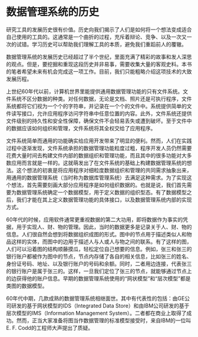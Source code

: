 # 数据管理系统的历史

研究工具的发展历史很有价值。历史向我们揭示了人们是如何将一个想法变成适合自己使用的工具的。这通常是一个曲折的过程，充斥着辩论、竞争、以及一次又一次的试错。学习历史可以帮助我们理解工具的本质，避免我们重蹈前人的覆辙。

数据管理系统的发展历史已经超过了半个世纪，里面充满了精彩的故事和发人深思的观点。但是，要挖掘和重现这段历史并非易事，需要收集大量的客观史料。本书的笔者希望未来有机会完成这一项工作。目前，我们只能粗略介绍这项技术的大致发展历程。

上世纪60年代以前，计算机世界里能提供通用数据管理功能的只有文件系统。文件系统不区分数据的种类。对任何数据，无论是文档、照片还是可执行程序，文件系统都将它们视为一个个的字符串，并记录在一个个的文件中。系统提供简单的文件读写接口，允许应用程序访问字符串中任意位置的内容。此外，文件系统还提供文件级别的持久性和安全性保障，确保文件不会轻易丢失或遭到破坏。至于文件中的数据应该如何组织和管理，文件系统将其全权交给了应用程序。

文件系统简单而通用的功能确实给应用开发带来了明显的便利。然而，人们在实践过程中逐渐发现，文件系统承担的数据管理功能粒度过粗，程序开发人员仍然需要花费大量时间去构建文件内部的数据组织和管理功能，而且其中的很多功能对大多数应用而言就是一样的。这就萌发出了在文件系统的基础上构建数据管理系统的想法。这个想法的初衷是将应用程序对细粒度数据组织和管理的共同需求抽象出来，用通用的数据管理系统（当时称为数据库管理系统）去满足这种需求。为了实现这个想法，首先需要刻画大部分应用程序是如何组织数据的。也就是说，我们首先需要为数据管理系统确定一个数据模型，用于定义数据的组织型态。有了数据模型之后，我们才能在其上定义数据管理功能的具体接口，以及数据管理系统内部的实现方式。

60年代的时候，应用软件通常更重视数据的第二大功用，即将数据作为事实的凭据，用于实现人、财、物的管理。因此，当时的数据更多是记录关于人、财、物的信息。人们很自然会想到将数据组织成图的形式。图中的节点用于描述类似人和物品这样的实体，而图中的边用于描述人与人或人与物之间的联系。有了这样的图，人们可以沿着图的结构顺藤摸瓜，轻松定位自己想要的信息。例如，张三和张三的银行账户都被作为图中的节点，节点内存储了各自的相关信息，比如张三的姓名、身份证号码、地址、以及银行账户的号码和余额。同时，二者用边连接，代表张三的银行账户是属于张三的。这样，一旦我们定位了张三的节点，就能够通过节点上的边获得他的账户信息。早期的数据管理系统使用的“网状模型”和“层次模型”都是类图的数据模型。

60年代中期，几款成熟的数据管理系统相继面世。其中有代表性的包括：由GE公司研发的基于网状模型的IDS（Integrated Data Store）和由IBM公司研发的基于层次模型的IMS（Information Management System）。二者都在商业上取得了成功。然而，正当大家准备将图当作数据管理的标准模型接受时，来自IBM的一位叫E. F. Codd的工程师大声提出了质疑。
